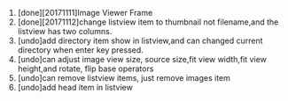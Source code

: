 1. [done][20171111]Image Viewer Frame
2. [done][20171112]change listview item to thumbnail not filename,and the listview has two columns.
3. [undo]add directory item show in listview,and can changed current directory when enter key pressed.
4. [undo]can adjust image view size, source size,fit view width,fit view height,and rotate, flip base operators
5. [undo]can remove listview items, just remove images item
6. [undo]add head item in listview
